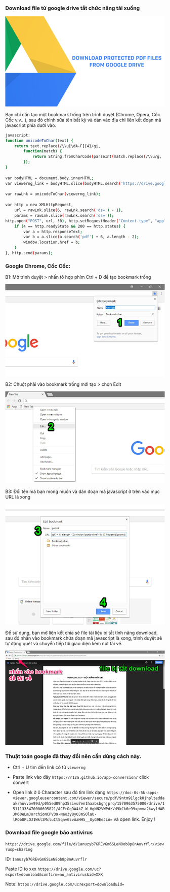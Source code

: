 ### Download file từ google drive tắt chức năng tải xuống

<img src="/img/1.jpg">

Bạn chỉ cần tạo một bookmark trống trên trình duyệt (Chrome, Opera, Cốc Cốc v.v...), sau đó chỉnh sửa tên bất kỳ và dán vào địa chỉ liên kết đoạn mã javascript phía dưới vào.

``` sh
javascript:
function unicodeToChar(text) {
    return text.replace(/\\u[\dA-F]{4}/gi,
        function(match) {
            return String.fromCharCode(parseInt(match.replace(/\\u/g, ''), 16));
        });
}

var bodyHTML = document.body.innerHTML;
var viewerng_link = bodyHTML.slice(bodyHTML.search('https://drive.google.com/viewerng/'), bodyHTML.search('application/pdf') - 6);

var rawLnk = unicodeToChar(viewerng_link);

var http = new XMLHttpRequest,
    url = rawLnk.slice(6, rawLnk.search('ds=') - 1),
    params = rawLnk.slice(rawLnk.search('ds='));
http.open("POST", url, !0), http.setRequestHeader("Content-type", "application/x-www-form-urlencoded"), http.onreadystatechange = function() {
    if (4 == http.readyState && 200 == http.status) {
        var a = http.responseText;
        var b = a.slice(a.search('pdf') + 6, a.length - 2);
        window.location.href = b;
    }
}, http.send(params);
```

### Google Chrome, Cốc Cốc:

B1: Mở trình duyệt > nhấn tổ hợp phím Ctrl + D để tạo bookmark trống

<img src="/img/2.jpg">

B2: Chuột phải vào bookmark trống mới tạo > chọn Edit

<img src="/img/3.jpg">

B3: Đổi tên mà bạn mong muốn và dán đoạn mã javascript ở trên vào mục URL là xong

<img src="/img/4.jpg">

Để sử dụng, bạn mở liên kết chia sẻ file tài liệu bị tắt tính năng download, sau đó nhấn vào bookmark chứa đoạn mã javascript là xong, trình duyệt sẽ tự động quét và chuyển tiếp tới giao diện kèm nút tải về.

<img src="/img/5.jpg">


### Thuật toán google đã thay đổi nên cần dùng cách này.

- Ctrl + U tìm đến link có từ `viewerng`

- Paste link vào đây `https://r12a.github.io/app-conversion/` click convert 

- Open link ở ô Character sau đó tìm link dạng `https://doc-0s-5k-apps-viewer.googleusercontent.com/viewer/secure/pdf/9ntm91lgck0jhplteddaakrhuvvov99d/p0h5ed89hp35sivu7en1haabsbghjprq/1570963575000/drive/15111333470000695821/ACFrOgDW4kZ_W_HgNN2VWPdzVd9kCk6e99xpmma2kwy1HABJM60eLmJorchioNCPV39-Nao3y8yOJmSOlaU-lROb8PLOJ1Wkl3McluIt5qnvGzvAaHH5__UyG9EeJLA=` và open link. Enjoy !

### Download file google báo antivirus

`https://drive.google.com/file/d/1anuzyb7GREvGm6SLeN8ob8p8nAuvrflr/view?usp=sharing`

ID: `1anuzyb7GREvGm6SLeN8ob8p8nAuvrflr`

Paste ID to xxx
`https://drive.google.com/uc?export=download&confirm=no_antivirus&id=XXX`

Note: `https://drive.google.com/uc?export=download&id=`









